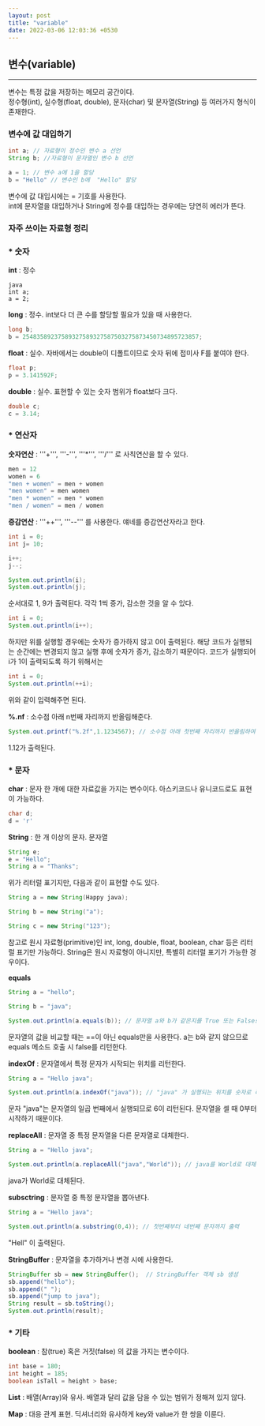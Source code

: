 ```yaml
---
layout: post
title: "variable"
date: 2022-03-06 12:03:36 +0530
---
```


## 변수(variable)
***

변수는 특정 값을 저장하는 메모리 공간이다.  
정수형(int), 실수형(float, double), 문자(char) 및 문자열(String) 등 여러가지 형식이 존재한다.


### 변수에 값 대입하기

```java
int a; // 자료형이 정수인 변수 a 선언
String b; //자료형이 문자열인 변수 b 선언

a = 1; // 변수 a에 1을 할당
b = "Hello" // 변수인 b에  "Hello" 할당
```

변수에 값 대입시에는 = 기호를 사용한다.  
int에 문자열을 대입하거나 String에 정수를 대입하는 경우에는 당연히 에러가 뜬다.

### 자주 쓰이는 자료형 정리

### * 숫자

**int** : 정수

```
java
int a;
a = 2;
```

**long** : 정수. int보다 더 큰 수를 할당할 필요가 있을 때 사용한다.

```java
long b;
b = 25483589237589327589327587503275873450734895723857;
```

**float** : 실수. 자바에서는 double이 디폴트이므로 숫자 뒤에 접미사 F를 붙여야 한다.

```java
float p;
p = 3.141592F;
```

**double** : 실수. 표현할 수 있는 숫자 범위가 float보다 크다.

```java
double c;
c = 3.14;
```

### * 연산자

**숫자연산** : '''+''', '''-''', '''*''', '''/''' 로 사칙연산을 할 수 있다.

```java
men = 12
women = 6
"men + women" = men + women
"men women" = men women
"men * women" = men * women
"men / women" = men / women
```

**증감연산** : '''++''', '''--''' 를 사용한다. 얘네를 증감연산자라고 한다.

```java
int i = 0;
int j= 10;

i++; 
j--;

System.out.println(i);
System.out.println(j);
```

순서대로 1, 9가 출력된다. 각각 1씩 증가, 감소한 것을 알 수 있다.

```java
int i = 0;
System.out.println(i++);
```

하지만 위를 실행할 경우에는 숫자가 증가하지 않고 0이 출력된다.  해당 코드가 실행되는 순간에는 변경되지 않고 실행 후에 숫자가 증가, 감소하기 때문이다. 코드가 실행되어 i가 1이 출력되도록 하기 위해서는 

```java
int i = 0;
System.out.println(++i);
```

위와 같이 입력해주면 된다.

**%.nf** : 소수점 아래 n번째 자리까지 반올림해준다. 

```java
System.out.printf("%.2f",1.1234567); // 소수점 아래 첫번째 자리까지 반올림하여 출력
```

1.12가 출력된다.

### *  문자

**char** : 문자 한 개에 대한 자료값을 가지는 변수이다. 아스키코드나 유니코드로도 표현이 가능하다.

```java
char d;
d = 'r'
```

**String** : 한 개 이상의 문자. 문자열

```java
String e;
e = "Hello";
String a = "Thanks";
```

위가 리터럴 표기지만, 다음과 같이 표현할 수도 있다.

```java
String a = new String(Happy java);

String b = new String("a");

String c = new String("123");
```

참고로 원시 자료형(primitive)인 int, long, double, float, boolean, char 등은 리터럴 표기만 가능하다. String은 원시 자료형이 아니지만, 특별히 리터럴 표기가 가능한 경우이다.

**equals**

```java
String a = "hello";

String b = "java";

System.out.println(a.equals(b)); // 문자열 a와 b가 같은지를 True 또는 False로 출력
```

문자열의 값을 비교할 때는 ==이 아닌 equals만을 사용한다.  a는 b와 같지 않으므로 equals 메소드 호출 시 false를 리턴한다.

**indexOf** : 문자열에서 특정 문자가 시작되는 위치를 리턴한다.

```java
String a = "Hello java";

System.out.println(a.indexOf("java")); // "java" 가 실행되는 위치를 숫자로 리턴
```

문자 "java"는 문자열의 일곱 번째에서 실행되므로 6이 리턴된다. 문자열을 셀 때 0부터 시작하기 때문이다.

**replaceAll** : 문자열 중 특정 문자열을 다른 문자열로 대체한다.

```java
String a = "Hello java";

System.out.println(a.replaceAll("java","World")); // java를 World로 대체
```

java가 World로 대체된다.

**subsctring** : 문자열 중 특정 문자열을 뽑아낸다.

```java
String a = "Hello java";

System.out.println(a.substring(0,4)); // 첫번째부터 네번째 문자까지 출력
```

"Hell" 이 출력된다.


**StringBuffer** : 문자열을 추가하거나 변경 시에 사용한다.

```java
StringBuffer sb = new StringBuffer();  // StringBuffer 객체 sb 생성
sb.append("hello");
sb.append(" ");
sb.append("jump to java");
String result = sb.toString();
System.out.println(result);
```

### * 기타

**boolean** : 참(true) 혹은 거짓(false) 의 값을 가지는 변수이다.

```java
int base = 180;
int height = 185;
boolean isTall = height > base;
```

**List** : 배열(Array)와 유사. 배열과 달리 값을 담을 수 있는 범위가 정해져 있지 않다.



**Map** : 대응 관계 표현. 딕셔너리와 유사하게 key와 value가 한 쌍을 이룬다.
